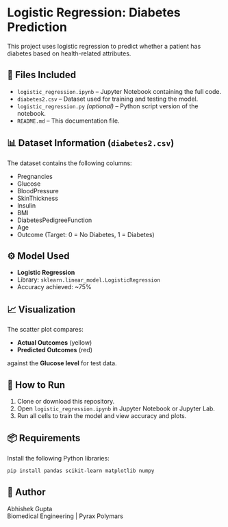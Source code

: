 # Logistic Regression: Diabetes Prediction

This project uses logistic regression to predict whether a patient has diabetes based on health-related attributes.

## 📁 Files Included

- `logistic_regression.ipynb` – Jupyter Notebook containing the full code.
- `diabetes2.csv` – Dataset used for training and testing the model.
- `logistic_regression.py` *(optional)* – Python script version of the notebook.
- `README.md` – This documentation file.

## 📊 Dataset Information (`diabetes2.csv`)

The dataset contains the following columns:

- Pregnancies
- Glucose
- BloodPressure
- SkinThickness
- Insulin
- BMI
- DiabetesPedigreeFunction
- Age
- Outcome (Target: 0 = No Diabetes, 1 = Diabetes)

## ⚙️ Model Used

- **Logistic Regression**
- Library: `sklearn.linear_model.LogisticRegression`
- Accuracy achieved: ~75%

## 📈 Visualization

The scatter plot compares:
- **Actual Outcomes** (yellow)
- **Predicted Outcomes** (red)

against the **Glucose level** for test data.

## 🚀 How to Run

1. Clone or download this repository.
2. Open `logistic_regression.ipynb` in Jupyter Notebook or Jupyter Lab.
3. Run all cells to train the model and view accuracy and plots.

## 📦 Requirements

Install the following Python libraries:

```bash
pip install pandas scikit-learn matplotlib numpy
```

## 📧 Author

Abhishek Gupta  
Biomedical Engineering | Pyrax Polymars  
